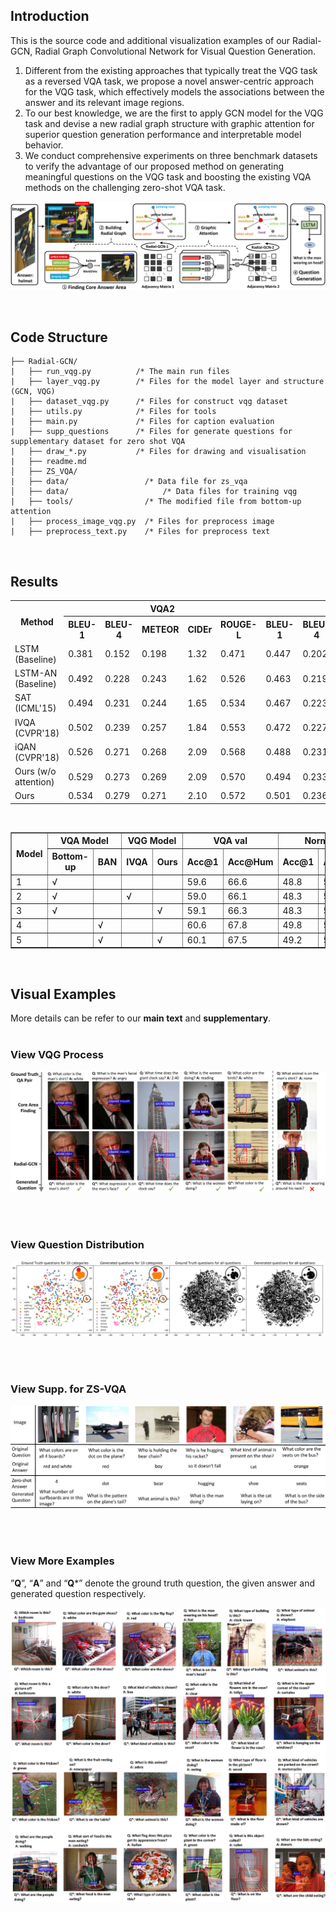 ## Introduction

This is the source code and additional visualization examples of our Radial-GCN, Radial Graph Convolutional Network for Visual Question Generation.

1) Different from the existing approaches that typically treat the VQG task as a reversed VQA task, we propose a novel answer-centric approach for the VQG task, which effectively models the associations between the answer and its relevant image regions.
2)  To our best knowledge, we are the first to apply GCN model for the VQG task and devise a new radial graph structure with graphic attention for superior question generation performance and interpretable model behavior. 
3)  We conduct comprehensive experiments on three benchmark datasets to verify the advantage of our proposed method on generating meaningful questions on the VQG task and boosting the existing VQA methods on the challenging zero-shot VQA task.

![framework](https://github.com/submitwithanonymous/ICCV2019/raw/master/fig/framwork_new_.png)

<br>

## Code Structure

```
├── Radial-GCN/
|   ├── run_vqg.py          /* The main run files
|   ├── layer_vqg.py        /* Files for the model layer and structure (GCN, VQG)
|   ├── dataset_vqg.py      /* Files for construct vqg dataset
|   ├── utils.py            /* Files for tools
|   ├── main.py             /* Files for caption evaluation
|   ├── supp_questions      /* Files for generate questions for supplementary dataset for zero shot VQA
|   ├── draw_*.py           /* Files for drawing and visualisation
|   ├── readme.md
│   ├── ZS_VQA/
| 	├── data/                 /* Data file for zs_vqa
│   ├── data/                     /* Data files for training vqg
|	├── tools/                /* The modified file from bottom-up attention
|	├── process_image_vqg.py  /* Files for preprocess image
|	├── preprocess_text.py    /* Files for preprocess text
```

<br>

## Results





<escape>

<table class="tg">
  <tr>
    <th class="tg-uys7" rowspan="2">Method</th>
    <th class="tg-uys7" colspan="5">VQA2</th>
    <th class="tg-c3ow" colspan="5">Visual7W</th>
  </tr>
  <tr>
    <th class="tg-c3ow">BLEU-1</td>
    <th class="tg-c3ow">BLEU-4</td>
    <th class="tg-c3ow">METEOR</td>
    <th class="tg-c3ow">CIDEr</td>
    <th class="tg-c3ow">ROUGE-L</td>
    <th class="tg-c3ow">BLEU-1</td>
    <th class="tg-c3ow">BLEU-4</td>
    <th class="tg-c3ow">METEOR</td>
    <th class="tg-c3ow">CIDEr</td>
    <th class="tg-c3ow">ROUGE-L</td>
  </tr>
  <tr>
    <td class="tg-c3ow">LSTM (Baseline)</td>
    <td class="tg-c3ow">0.381</td>
    <td class="tg-c3ow">0.152</td>
    <td class="tg-c3ow">0.198</td>
    <td class="tg-c3ow">1.32</td>
    <td class="tg-c3ow">0.471</td>
    <td class="tg-c3ow">0.447</td>
    <td class="tg-c3ow">0.202</td>
    <td class="tg-c3ow">0.192</td>
    <td class="tg-c3ow">1.13</td>
    <td class="tg-c3ow">0.468</td>
  </tr>
  <tr>
    <td class="tg-c3ow">LSTM-AN (Baseline)</td>
    <td class="tg-c3ow">0.492</td>
    <td class="tg-c3ow">0.228</td>
    <td class="tg-c3ow">0.243</td>
    <td class="tg-c3ow">1.62</td>
    <td class="tg-c3ow">0.526</td>
    <td class="tg-c3ow">0.463</td>
    <td class="tg-c3ow">0.219</td>
    <td class="tg-c3ow">0.229</td>
    <td class="tg-c3ow">1.34</td>
    <td class="tg-c3ow">0.501</td>
  </tr>
  <tr>
    <td class="tg-c3ow">SAT (ICML'15)</td>
    <td class="tg-c3ow">0.494</td>
    <td class="tg-c3ow">0.231</td>
    <td class="tg-c3ow">0.244</td>
    <td class="tg-c3ow">1.65</td>
    <td class="tg-c3ow">0.534</td>
    <td class="tg-c3ow">0.467</td>
    <td class="tg-c3ow">0.223</td>
    <td class="tg-c3ow">0.234</td>
    <td class="tg-c3ow">1.34</td>
    <td class="tg-c3ow">0.503</td>
  </tr>
  <tr>
    <td class="tg-c3ow">IVQA (CVPR'18)</td>
    <td class="tg-c3ow">0.502</td>
    <td class="tg-c3ow">0.239</td>
    <td class="tg-c3ow">0.257</td>
    <td class="tg-c3ow">1.84</td>
    <td class="tg-c3ow">0.553</td>
    <td class="tg-c3ow">0.472</td>
    <td class="tg-c3ow">0.227</td>
    <td class="tg-c3ow">0.237</td>
    <td class="tg-c3ow">1.36</td>
    <td class="tg-c3ow">0.508</td>
  </tr>
  <tr>
    <td class="tg-c3ow">iQAN (CVPR'18)</td>
    <td class="tg-c3ow">0.526</td>
    <td class="tg-c3ow">0.271</td>
    <td class="tg-c3ow">0.268</td>
    <td class="tg-c3ow">2.09</td>
    <td class="tg-c3ow">0.568</td>
    <td class="tg-c3ow">0.488</td>
    <td class="tg-c3ow">0.231</td>
    <td class="tg-c3ow">0.251</td>
    <td class="tg-c3ow">1.44</td>
    <td class="tg-c3ow">0.520</td>
  </tr>
  <tr>
    <td class="tg-7btt">Ours (w/o attention)</td>
    <td class="tg-c3ow">0.529</td>
    <td class="tg-c3ow">0.273</td>
    <td class="tg-c3ow">0.269</td>
    <td class="tg-c3ow">2.09</td>
    <td class="tg-c3ow">0.570</td>
    <td class="tg-c3ow">0.494</td>
    <td class="tg-c3ow">0.233</td>
    <td class="tg-c3ow">0.257</td>
    <td class="tg-c3ow">1.47</td>
    <td class="tg-c3ow">0.524</td>
  </tr>
  <tr>
    <td class="tg-7btt">Ours</td>
    <td class="tg-7btt">0.534</td>
    <td class="tg-7btt">0.279</td>
    <td class="tg-7btt">0.271</td>
    <td class="tg-7btt">2.10</td>
    <td class="tg-7btt">0.572</td>
    <td class="tg-7btt">0.501</td>
    <td class="tg-7btt">0.236</td>
    <td class="tg-7btt">0.259</td>
    <td class="tg-7btt">1.52</td>
    <td class="tg-7btt">0.527</td>
  </tr>
</table>
</escape>

<br>

<table class="tg" align="center" border="1">
  <tr>
    <th class="tg-uys7" rowspan="2">Model</th>
    <th class="tg-uys7" colspan="2">VQA Model</th>
    <th class="tg-uys7" colspan="2">VQG Model</th>
    <th class="tg-c3ow" colspan="2">VQA val</th>
    <th class="tg-c3ow" colspan="2">Norm test</th>
    <th class="tg-c3ow" colspan="2">ZS-VQA test</th>
  </tr>
  <tr>
    <th class="tg-c3ow">Bottom-up</td>
    <th class="tg-c3ow">BAN</td>
    <th class="tg-c3ow">IVQA</td>
    <th class="tg-c3ow">Ours</td>
    <th class="tg-c3ow">Acc@1</td>
    <th class="tg-c3ow">Acc@Hum</td>
    <th class="tg-c3ow">Acc@1</td>
    <th class="tg-c3ow">Acc@Hum</td>
    <th class="tg-c3ow">Acc@1</td>
    <th class="tg-c3ow">Acc@Hum</td>
  </tr>
  <tr>
    <td class="tg-c3ow">1</td>
    <td class="tg-c3ow">√</td>
    <td class="tg-c3ow"></td>
    <td class="tg-c3ow"></td>
    <td class="tg-c3ow"></td>
    <td class="tg-c3ow">59.6</td>
    <td class="tg-c3ow">66.6</td>
    <td class="tg-c3ow">48.8</td>
    <td class="tg-c3ow">56.9</td>
    <td class="tg-c3ow">0</td>
    <td class="tg-c3ow">0</td>
  </tr>
  <tr>
    <td class="tg-c3ow">2</td>
    <td class="tg-c3ow">√</td>
    <td class="tg-c3ow"></td>
    <td class="tg-c3ow">√</td>
    <td class="tg-c3ow"></td>
    <td class="tg-c3ow">59.0</td>
    <td class="tg-c3ow">66.1</td>
    <td class="tg-c3ow">48.3</td>
    <td class="tg-c3ow">56.0</td>
    <td class="tg-c3ow">29.2</td>
    <td class="tg-c3ow">39.4</td>
  </tr>
  <tr>
    <td class="tg-c3ow">3</td>
    <td class="tg-c3ow">√</td>
    <td class="tg-c3ow"></td>
    <td class="tg-c3ow"></td>
    <td class="tg-c3ow">√</td>
    <td class="tg-c3ow">59.1</td>
    <td class="tg-c3ow">66.3</td>
    <td class="tg-c3ow">48.3</td>
    <td class="tg-c3ow">56.2</td>
    <td class="tg-c3ow">30.1</td>
    <td class="tg-c3ow">40.4</td>
  </tr>
  <tr>
    <td class="tg-c3ow">4</td>
    <td class="tg-c3ow"></td>
    <td class="tg-c3ow">√<br></td>
    <td class="tg-c3ow"></td>
    <td class="tg-c3ow"></td>
    <td class="tg-7btt">60.6</td>
    <td class="tg-7btt">67.8</td>
    <td class="tg-7btt">49.8</td>
    <td class="tg-7btt">58.9</td>
    <td class="tg-c3ow">0</td>
    <td class="tg-c3ow">0</td>
  </tr>
  <tr>
    <td class="tg-c3ow">5</td>
    <td class="tg-c3ow"></td>
    <td class="tg-c3ow">√</td>
    <td class="tg-c3ow"></td>
    <td class="tg-c3ow">√</td>
    <td class="tg-c3ow">60.1</td>
    <td class="tg-c3ow">67.5</td>
    <td class="tg-c3ow">49.2</td>
    <td class="tg-c3ow">58.7</td>
    <td class="tg-7btt">30.7</td>
    <td class="tg-7btt">41.3</td>
  </tr>
</table>

<br>

## Visual Examples
More details can be refer to our **main text** and **supplementary**.
<br>
<br>
### View VQG Process  
![VQG Process](https://github.com/submitwithanonymous/ICCV2019/raw/master/fig/visual_new3.png)

<br>
<br>   

### View Question Distribution
![Distribution](https://github.com/submitwithanonymous/ICCV2019/raw/master/fig/tsne_vis.png)

<br>
<br>  

### View Supp. for ZS-VQA
![Supp](https://github.com/submitwithanonymous/ICCV2019/raw/master/fig/supp_q.png)

<br>
<br>  

### View More Examples
”**Q**”, “**A**” and “**Q***” denote the ground truth question, the given answer and generated question respectively.

![More Examples](https://github.com/submitwithanonymous/ICCV2019/raw/master/fig/visual3.png)

